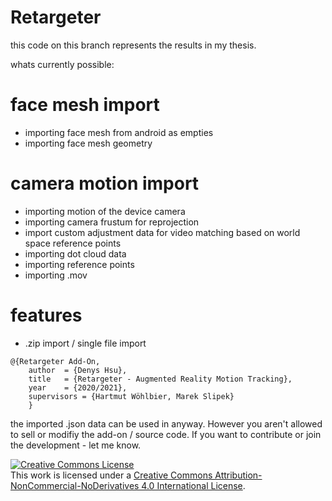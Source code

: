 # Retargeter


this code on this branch represents the results in my thesis.

whats currently possible:
# face mesh import
- importing face mesh from android as empties
- importing face mesh geometry

# camera motion import
- importing motion of the device camera
- importing camera frustum for reprojection
- import custom adjustment data for video matching based on world space reference points
- importing dot cloud data
- importing reference points
- importing .mov

# features
- .zip import / single file import


```
@{Retargeter Add-On,
    author	= {Denys Hsu},
    title	= {Retargeter - Augmented Reality Motion Tracking},
    year	= {2020/2021},
    supervisors = {Hartmut Wöhlbier, Marek Slipek}
    }
```


the imported .json data can be used in anyway. However you aren't allowed to sell or modifiy the add-on / source code. If you want to contribute or join the development - let me know.


<a rel="license" href="http://creativecommons.org/licenses/by-nc-nd/4.0/"><img alt="Creative Commons License" style="border-width:0" src="https://i.creativecommons.org/l/by-nc-nd/4.0/88x31.png" /></a><br />This work is licensed under a <a rel="license" href="http://creativecommons.org/licenses/by-nc-nd/4.0/">Creative Commons Attribution-NonCommercial-NoDerivatives 4.0 International License</a>.
